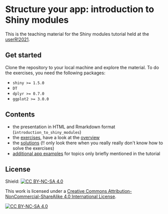 # Structure your app: introduction to Shiny modules
This is the teaching material for the Shiny modules tutorial held at the
[userR!2021](https://user2021.r-project.org/).

## Get started
Clone the repository to your local machine and explore the material. To do the
exercises, you need the following packages:

- `shiny >= 1.5.0`
- `DT`
- `dplyr >= 0.7.0`
- `ggplot2 >= 3.0.0`

## Contents

- the presentation in HTML and Rmarkdown format (`introduction_to_shiny_modules`)
- the [exercises](exercises), have a look at the [overview](exercises/overview_exercises.md)
- the [solutions](solutions) (:bangbang: only look there when you really really don't know how to solve
the exercises)
- [additional app examples](examples) for topics only briefly mentioned in the tutorial

## License
Shield: [![CC BY-NC-SA 4.0][cc-by-nc-sa-shield]][cc-by-nc-sa]

This work is licensed under a
[Creative Commons Attribution-NonCommercial-ShareAlike 4.0 International License][cc-by-nc-sa].

[![CC BY-NC-SA 4.0][cc-by-nc-sa-image]][cc-by-nc-sa]

[cc-by-nc-sa]: http://creativecommons.org/licenses/by-nc-sa/4.0/
[cc-by-nc-sa-image]: https://licensebuttons.net/l/by-nc-sa/4.0/88x31.png
[cc-by-nc-sa-shield]: https://img.shields.io/badge/License-CC%20BY--NC--SA%204.0-lightgrey.svg